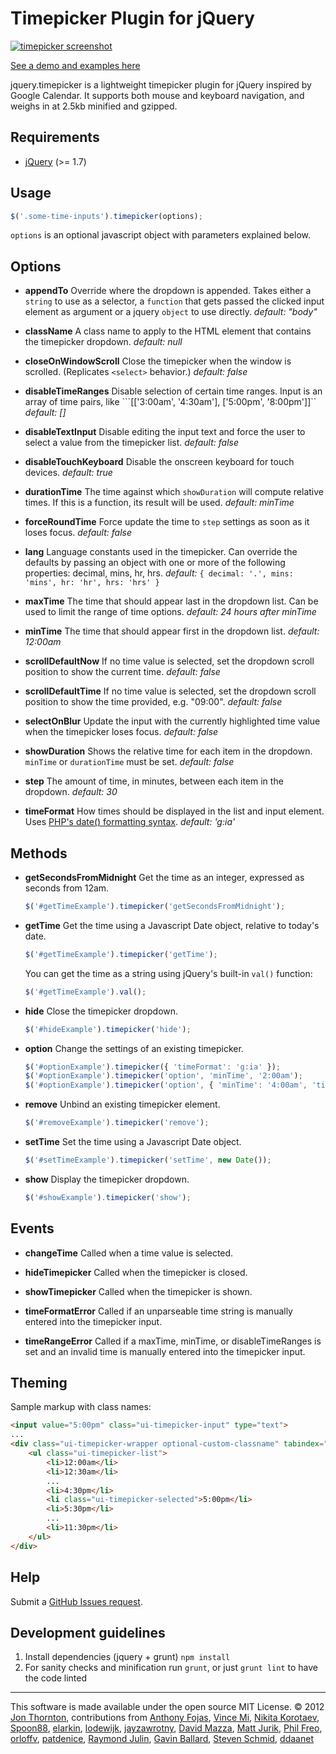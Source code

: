 Timepicker Plugin for jQuery
========================

[<img src="http://jonthornton.github.com/jquery-timepicker/lib/screenshot.png" alt="timepicker screenshot" />](http://jonthornton.github.com/jquery-timepicker)

[See a demo and examples here](http://jonthornton.github.com/jquery-timepicker)

jquery.timepicker is a lightweight timepicker plugin for jQuery inspired by Google Calendar. It supports both mouse and keyboard navigation, and weighs in at 2.5kb minified and gzipped.

Requirements
------------
* [jQuery](http://jquery.com/) (>= 1.7)

Usage
-----

```javascript
$('.some-time-inputs').timepicker(options);
```

```options``` is an optional javascript object with parameters explained below.

Options
-------

- **appendTo**
Override where the dropdown is appended.
Takes either a `string` to use as a selector, a `function` that gets passed the clicked input element as argument or a jquery `object` to use directly.
*default: "body"*

- **className**
A class name to apply to the HTML element that contains the timepicker dropdown.
*default: null*

- **closeOnWindowScroll**
Close the timepicker when the window is scrolled. (Replicates ```<select>``` behavior.)
*default: false*

- **disableTimeRanges**
Disable selection of certain time ranges. Input is an array of time pairs, like ```[['3:00am', '4:30am'], ['5:00pm', '8:00pm']]``
*default: []*

- **disableTextInput**
Disable editing the input text and force the user to select a value from the timepicker list.
*default: false*

- **disableTouchKeyboard**
Disable the onscreen keyboard for touch devices.
*default: true*

- **durationTime**
The time against which ```showDuration``` will compute relative times. If this is a function, its result will be used.
*default: minTime*

- **forceRoundTime**
Force update the time to ```step``` settings as soon as it loses focus.
*default: false*

- **lang**
Language constants used in the timepicker. Can override the defaults by passing an object with one or more of the following properties: decimal, mins, hr, hrs.
*default:* ```{
	decimal: '.',
	mins: 'mins',
	hr: 'hr',
	hrs: 'hrs'
}```

- **maxTime**
The time that should appear last in the dropdown list. Can be used to limit the range of time options.
*default: 24 hours after minTime*

- **minTime**
The time that should appear first in the dropdown list.
*default: 12:00am*

- **scrollDefaultNow**
If no time value is selected, set the dropdown scroll position to show the current time.
*default: false*

- **scrollDefaultTime**
If no time value is selected, set the dropdown scroll position to show the time provided, e.g. "09:00".
*default: false*

- **selectOnBlur**
Update the input with the currently highlighted time value when the timepicker loses focus.
*default: false*

- **showDuration**
Shows the relative time for each item in the dropdown. ```minTime``` or ```durationTime``` must be set.
*default: false*

- **step**
The amount of time, in minutes, between each item in the dropdown.
*default: 30*

- **timeFormat**
How times should be displayed in the list and input element. Uses [PHP's date() formatting syntax](http://php.net/manual/en/function.date.php).
*default: 'g:ia'*

Methods
-------

- **getSecondsFromMidnight**
Get the time as an integer, expressed as seconds from 12am.

	```javascript
	$('#getTimeExample').timepicker('getSecondsFromMidnight');
	```

- **getTime**
Get the time using a Javascript Date object, relative to today's date.

	```javascript
	$('#getTimeExample').timepicker('getTime');
	```

	You can get the time as a string using jQuery's built-in ```val()``` function:

	```javascript
	$('#getTimeExample').val();
	```

- **hide**
Close the timepicker dropdown.

	```javascript
	$('#hideExample').timepicker('hide');
	```

- **option**
Change the settings of an existing timepicker.

	```javascript
	$('#optionExample').timepicker({ 'timeFormat': 'g:ia' });
	$('#optionExample').timepicker('option', 'minTime', '2:00am');
	$('#optionExample').timepicker('option', { 'minTime': '4:00am', 'timeFormat': 'H:i' });
	```

- **remove**
Unbind an existing timepicker element.

	```javascript
	$('#removeExample').timepicker('remove');
	```

- **setTime**
Set the time using a Javascript Date object.

	```javascript
	$('#setTimeExample').timepicker('setTime', new Date());
	```

- **show**
Display the timepicker dropdown.

	```javascript
	$('#showExample').timepicker('show');
	```

Events
------

- **changeTime**
Called when a time value is selected.

- **hideTimepicker**
Called when the timepicker is closed.

- **showTimepicker**
Called when the timepicker is shown.

- **timeFormatError**
Called if an unparseable time string is manually entered into the timepicker input.

- **timeRangeError**
Called if a maxTime, minTime, or disableTimeRanges is set and an invalid time is manually entered into the timepicker input.

Theming
-------

Sample markup with class names:

```html
<input value="5:00pm" class="ui-timepicker-input" type="text">
...
<div class="ui-timepicker-wrapper optional-custom-classname" tabindex="-1">
	<ul class="ui-timepicker-list">
		<li>12:00am</li>
		<li>12:30am</li>
		...
		<li>4:30pm</li>
		<li class="ui-timepicker-selected">5:00pm</li>
		<li>5:30pm</li>
		...
		<li>11:30pm</li>
	</ul>
</div>
```

Help
----

Submit a [GitHub Issues request](https://github.com/jonthornton/jquery-timepicker/issues/new).

Development guidelines
----------------------

1. Install dependencies (jquery + grunt) `npm install`
2. For sanity checks and minification run `grunt`, or just `grunt lint` to have the code linted

- - -

This software is made available under the open source MIT License. &copy; 2012 [Jon Thornton](http://www.jonthornton.com), contributions from [Anthony Fojas](https://github.com/fojas), [Vince Mi](https://github.com/vinc3m1), [Nikita Korotaev](https://github.com/websirnik), [Spoon88](https://github.com/Spoon88), [elarkin](https://github.com/elarkin), [lodewijk](https://github.com/lodewijk), [jayzawrotny](https://github.com/jayzawrotny), [David Mazza](https://github.com/dmzza), [Matt Jurik](https://github.com/exabytes18), [Phil Freo](https://github.com/philfreo), [orloffv](https://github.com/orloffv), [patdenice](https://github.com/patdenice), [Raymond Julin](https://github.com/nervetattoo), [Gavin Ballard](https://github.com/gavinballard), [Steven Schmid](https://github.com/stevschmid), [ddaanet](https://github.com/ddaanet)
